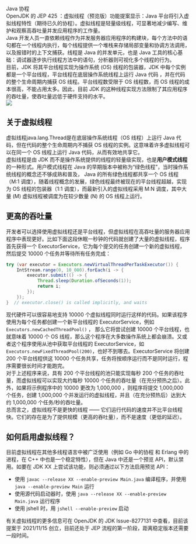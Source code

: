 Java 协程<br />OpenJDK 的 JEP 425 ：虚拟线程（预览版）功能提案显示：Java 平台将引入虚拟线程特性（期待已久的协程）。虚拟线程是轻量级线程，可显著地减少编写、维护和观察高吞吐量并发应用程序的工作量。<br />Java 开发人员一直依赖线程作为并发服务器应用程序的构建块，每个方法中的语句都在一个线程内执行，每个线程提供一个堆栈来存储局部变量和协调方法调用，以及报错时的上下文捕获。线程是 Java 的并发单元，也是 Java 工具的核心基础：调试器逐步执行线程方法中的语句，分析器则可视化多个线程的行为。<br />目前，JDK 将其平台线程实现为操作系统 (OS) 线程的包装器，JDK 中每个实例都是一个平台线程，平台线程在底层操作系统线程上运行 Java 代码 ，并在代码的整个生命周期内捕获 OS 线程。平台线程数受限于 OS 线程数，而 OS 线程的成本很高，不能占用太多。因此，目前 JDK 的这种线程实现方法限制了其应用程序的吞吐量，使吞吐量远低于硬件支持的水平。<br />![](https://cdn.nlark.com/yuque/0/2022/png/396745/1649811169720-dabcca45-7adc-4281-8da7-34631b92d9a3.png#clientId=u5f6e6e5d-b147-4&from=paste&id=ua6c9e586&originHeight=524&originWidth=1080&originalType=url&ratio=1&rotation=0&showTitle=false&status=done&style=shadow&taskId=u195e6fc8-4fb2-4f18-a237-80f344ae8ba&title=)
<a name="cove0"></a>
## 关于虚拟线程
虚拟线程java.lang.Thread是在底层操作系统线程（OS 线程）上运行 Java 代码，但在代码的整个生命周期内不捕获 OS 线程的实例。这意味着许多虚拟线程可以在同一个 OS 线程上运行 Java 代码，从而有效地共享它。<br />虚拟线程是由 JDK 而不是操作系统提供的线程的轻量级实现，也是**用户模式线程**的一种形式。用户模式线程在 Java 的早期版本中被称为“绿色线程”，当时操作系统线程的概念还不够成熟和普及， Java 的所有绿色线程都共享一个 OS 线程（M:1 调度），随着线程概念的发展，绿色线程最终被现在的平台线程超越，实现为 OS 线程的包装器（1:1 调度），而最新引入的虚拟线程采用 M:N 调度，其中大量 (M) 虚拟线程被调度为在较少数量 (N) 的 OS 线程上运行。
<a name="eesPV"></a>
## 更高的吞吐量
开发者可以选择使用虚拟线程还是平台线程，但虚拟线程在高吞吐量的服务器应用程序中表现更好。比如下面这段休眠一秒钟的代码就创建了大量的虚拟线程，程序首先获得一个 ExecutorService，它为每个提交的任务创建一个新的虚拟线程，然后提交 10000 个任务并等待所有任务完成：
```java
try (var executor = Executors.newVirtualThreadPerTaskExecutor()) {
    IntStream.range(0, 10_000).forEach(i -> {
        executor.submit(() -> {
            Thread.sleep(Duration.ofSeconds(1));
            return i;
        });
    });
}  // executor.close() is called implicitly, and waits
```
现代硬件可以很容易地支持 10000 个虚拟线程同时运行这样的代码。如果该程序使用为每个任务都创建一个新平台线程的 ExecutorService，例如 `Executors.newCachedThreadPool()` ， 那么它将尝试创建 10000 个平台线程，也就意味着 10000 个 OS 线程，那么这个程序在大多数操作系统上都会崩溃。又或者这个程序使用从池中获取平台线程的 ExecutorService，如 `Executors.newFixedThreadPool(200)`，也好不到哪去。ExecutorService 将创建 200 个平台线程供这 10000 个任务共享，任务将按顺序运行而不是同时运行，程序需要很长时间才能跑完。<br />对于上述程序来说，具有 200 个平台线程的池只能实现每秒 200 个任务的吞吐量，而虚拟线程可以实现大约每秒 10000 个任务的吞吐量（在充分预热之后）。此外，如果将示例程序中的 10000 更改为 1,000,000 ，则程序将提交 1,000,000 个任务，创建 1,000,000 个并发运行的虚拟线程，并且（在充分预热后）达到大约 1,000,000 个任务/秒的吞吐量。<br />总而言之，虚拟线程不是更快的线程 —— 它们运行代码的速度并不比平台线程快。它们的存在是为了提供规模（更高的吞吐量），而不是速度（更低的延迟）。
<a name="x7l8T"></a>
## 如何启用虚拟线程？
目前虚拟线程在其他多线程语言中被广泛使用（例如 Go 中的协程 和 Erlang 中的进程，在 C++ 中也是一个稳定特性），但在 Java 中还是一个预览 API，默认禁用。如要在 JDK XX 上尝试该功能，则必须通过以下方法启用预览 API：

- 使用 `javac --release XX --enable-preview Main.java` 编译程序，并使用 `java --enable-preview Main` 运行
- 使用源代码启动器时，使用 `java --release XX --enable-preview Main.java` 运行程序
- 使用 jshell 时，用 `jshell --enable-preview` 启动

有关虚拟线程的更多信息可在 OpenJDK 的 JDK Issue-8277131 中查看，目前该提案于 2021/11/15 创立，目前还处于 JEP 流程的第一阶段，距离稳定版本还需要一段时间。
